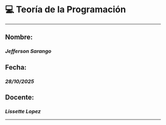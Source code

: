 # 💻 Teoría de la Programación

---

## **Nombre:**
### *Jefferson Sarango*

## **Fecha:**
### *28/10/2025*

## **Docente:**
### *Lissette  Lopez*

---
